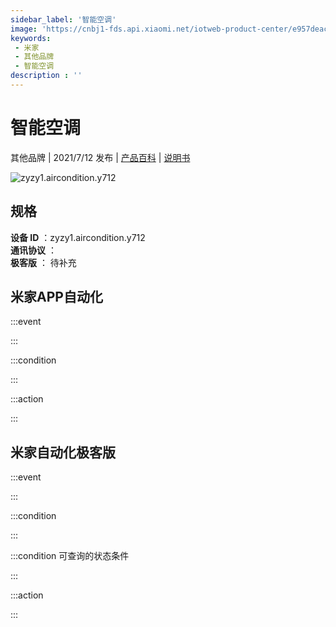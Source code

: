 ```yaml
---
sidebar_label: '智能空调'
image: 'https://cnbj1-fds.api.xiaomi.net/iotweb-product-center/e957deac526701bb0b2601e10a7872ae_1625125021011.png?GalaxyAccessKeyId=AKVGLQWBOVIRQ3XLEW&Expires=9223372036854775807&Signature=LMtS6Anrrc+ZmON+yYtHxxAULnE='
keywords: 
 - 米家
 - 其他品牌
 - 智能空调
description : ''
---
```

# 智能空调

其他品牌 | 2021/7/12 发布 | [产品百科](https://home.mi.com/webapp/content/baike/product/index.html?model=zyzy1.aircondition.y712/) | [说明书](https://home.mi.com/views/introduction.html?model=zyzy1.aircondition.y712&region=cn)

![zyzy1.aircondition.y712](https://cnbj1-fds.api.xiaomi.net/iotweb-product-center/e957deac526701bb0b2601e10a7872ae_1625125021011.png?GalaxyAccessKeyId=AKVGLQWBOVIRQ3XLEW&Expires=9223372036854775807&Signature=LMtS6Anrrc+ZmON+yYtHxxAULnE=)

## 规格  
> 
**设备 ID** ：zyzy1.aircondition.y712  
**通讯协议** ：  
**极客版**  ： 待补充 


## 米家APP自动化  

:::event  

:::

:::condition  

:::

:::action   

:::

## 米家自动化极客版  

:::event  

:::

:::condition  

:::

:::condition 可查询的状态条件  

:::

:::action  

:::

        
